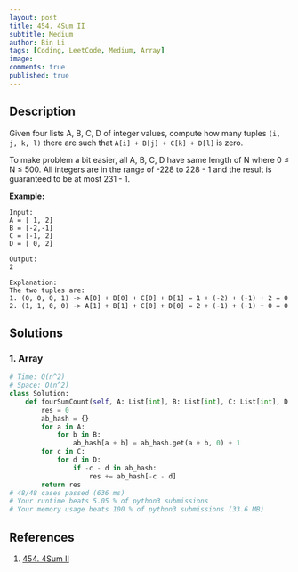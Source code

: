 ```yaml
---
layout: post
title: 454. 4Sum II
subtitle: Medium
author: Bin Li
tags: [Coding, LeetCode, Medium, Array]
image: 
comments: true
published: true
---
```


## Description

Given four lists A, B, C, D of integer values, compute how many tuples `(i, j, k, l)` there are such that `A[i] + B[j] + C[k] + D[l]` is zero.

To make problem a bit easier, all A, B, C, D have same length of N where 0 ≤ N ≤ 500. All integers are in the range of -228 to 228 - 1 and the result is guaranteed to be at most 231 - 1.

**Example:**

```
Input:
A = [ 1, 2]
B = [-2,-1]
C = [-1, 2]
D = [ 0, 2]

Output:
2

Explanation:
The two tuples are:
1. (0, 0, 0, 1) -> A[0] + B[0] + C[0] + D[1] = 1 + (-2) + (-1) + 2 = 0
2. (1, 1, 0, 0) -> A[1] + B[1] + C[0] + D[0] = 2 + (-1) + (-1) + 0 = 0
```

## Solutions
### 1. Array

```python
# Time: O(n^2)
# Space: O(n^2)
class Solution:
    def fourSumCount(self, A: List[int], B: List[int], C: List[int], D: List[int]) -> int:
        res = 0
        ab_hash = {}
        for a in A:
            for b in B:
                ab_hash[a + b] = ab_hash.get(a + b, 0) + 1
        for c in C:
            for d in D:
                if -c - d in ab_hash:
                    res += ab_hash[-c - d]
        return res
# 48/48 cases passed (636 ms)
# Your runtime beats 5.05 % of python3 submissions
# Your memory usage beats 100 % of python3 submissions (33.6 MB)
```

## References
1. [454. 4Sum II](https://leetcode.com/problems/4sum-ii/description/)